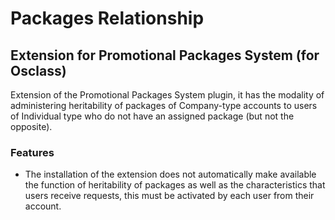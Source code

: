 # Packages Relationship
 
## Extension for Promotional Packages System (for Osclass)
Extension of the Promotional Packages System plugin, it has the modality of administering heritability of packages of Company-type accounts to users of Individual type who do not have an assigned package (but not the opposite).

### Features
- The installation of the extension does not automatically make available the function of heritability of packages as well as the characteristics that users receive requests, this must be activated by each user from their account.
